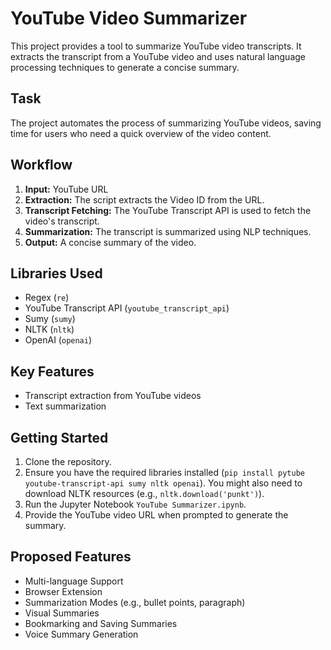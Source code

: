 # YouTube Video Summarizer

This project provides a tool to summarize YouTube video transcripts. It extracts the transcript from a YouTube video and uses natural language processing techniques to generate a concise summary.

## Task

The project automates the process of summarizing YouTube videos, saving time for users who need a quick overview of the video content.

## Workflow

1.  **Input:** YouTube URL
2.  **Extraction:** The script extracts the Video ID from the URL.
3.  **Transcript Fetching:** The YouTube Transcript API is used to fetch the video's transcript.
4.  **Summarization:** The transcript is summarized using NLP techniques.
5.  **Output:** A concise summary of the video.

## Libraries Used

* Regex (`re`)
* YouTube Transcript API (`youtube_transcript_api`)
* Sumy (`sumy`)
* NLTK (`nltk`)
* OpenAI (`openai`)

## Key Features

* Transcript extraction from YouTube videos
* Text summarization

## Getting Started

1.  Clone the repository.
2.  Ensure you have the required libraries installed (`pip install pytube youtube-transcript-api sumy nltk openai`).  You might also need to download NLTK resources (e.g., `nltk.download('punkt')`).
3.  Run the Jupyter Notebook `YouTube Summarizer.ipynb`.
4.  Provide the YouTube video URL when prompted to generate the summary.

## Proposed Features

* Multi-language Support
* Browser Extension
* Summarization Modes (e.g., bullet points, paragraph)
* Visual Summaries
* Bookmarking and Saving Summaries
* Voice Summary Generation
